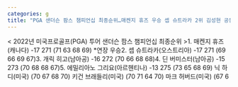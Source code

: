 ```yaml
---
categories: g
title: "PGA 샌더슨 팜스 챔피언십 최종순위…매켄지 휴즈 우승 셉 슈트라카 2위 김성현 공동13위"
---
```

< 2022년 미국프로골프(PGA) 투어 샌더슨 팜스 챔피언십 최종순위 >1. 매켄지 휴즈(캐나다) -17 271 (71 63 68 69) *연장 우승2. 셉 슈트라카(오스트리아) -17 271 (69 66 69 67)3. 개릭 히고(남아공) -16 272 (70 66 68 68)4. 딘 버미스터(남아공) -15 273 (70 68 68 67)5. 에밀리아노 그리요(아르헨티나) -13 275 (73 65 68 69) 닉 하디(미국) (70 67 68 70) 키건 브래들리(미국) (70 71 64 70) 마크 허버드(미국) (67 6